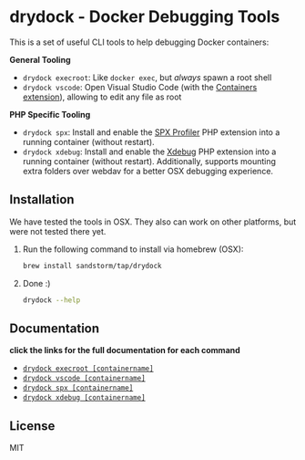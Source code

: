 # drydock - Docker Debugging Tools

This is a set of useful CLI tools to help debugging Docker containers:

**General Tooling**

- `drydock execroot`: Like `docker exec`, but *always* spawn a root shell
- `drydock vscode`: Open Visual Studio Code (with the [Containers extension](https://aka.ms/vscode-remote/download/containers)),
  allowing to edit any file as root

**PHP Specific Tooling**

- `drydock spx`: Install and enable the [SPX Profiler](https://github.com/NoiseByNorthwest/php-spx) PHP extension
  into a running container (without restart).
- `drydock xdebug`: Install and enable the [Xdebug](https://xdebug.org) PHP extension
  into a running container (without restart). Additionally, supports mounting extra folders over webdav for a better OSX
  debugging experience.

## Installation

We have tested the tools in OSX. They also can work on other platforms, but were not tested there yet.

1. Run the following command to install via homebrew (OSX):

   ```bash
   brew install sandstorm/tap/drydock
   ```

2. Done :)

   ```bash
   drydock --help  
   ```

## Documentation

**click the links for the full documentation for each command**

* [`drydock execroot [containername]`](https://sandstorm.github.io/drydock/#execroot)
* [`drydock vscode [containername]`](https://sandstorm.github.io/drydock/#vscode)
* [`drydock spx [containername]`](https://sandstorm.github.io/drydock/#spx)
* [`drydock xdebug [containername]`](https://sandstorm.github.io/drydock/#xdebug)


## License

MIT
